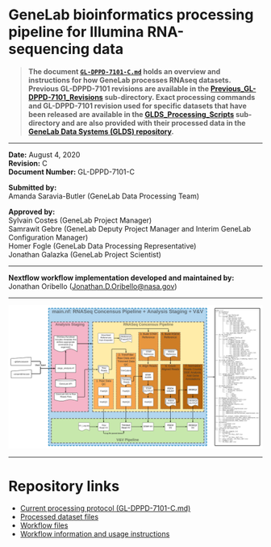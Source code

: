 # GeneLab bioinformatics processing pipeline for Illumina RNA-sequencing data

> **The document [`GL-DPPD-7101-C.md`](GL-DPPD-7101-C.md) holds an overview and instructions for how GeneLab processes RNAseq datasets. Previous GL-DPPD-7101 revisions are available in the [Previous_GL-DPPD-7101_Revisions](Previous_GL-DPPD-7101_Revisions) sub-directory. Exact processing commands and GL-DPPD-7101 revision used for specific datasets that have been released are available in the [GLDS_Processing_Scripts](GLDS_Processing_Scripts) sub-directory and are also provided with their processed data in the [GeneLab Data Systems (GLDS) repository](https://genelab-data.ndc.nasa.gov/genelab/projects).**  

---

**Date:** August 4, 2020  
**Revision:** C  
**Document Number:** GL-DPPD-7101-C  

**Submitted by:**  
Amanda Saravia-Butler (GeneLab Data Processing Team)

**Approved by:**  
Sylvain Costes (GeneLab Project Manager)  
Samrawit Gebre (GeneLab Deputy Project Manager and Interim GeneLab Configuration Manager)  
Homer Fogle (GeneLab Data Processing Representative)  
Jonathan Galazka (GeneLab Project Scientist)  

---

**Nextflow workflow implementation developed and maintained by:**  
Jonathan Oribello (Jonathan.D.Oribello@nasa.gov)


---

<p align="center">
<a href="images/rnaseq_pipeline.png"><img src="images/rnaseq_pipeline.png"></a>
</p>

---

# Repository links

* [Current processing protocol (GL-DPPD-7101-C.md)](GL-DPPD-7101-C.md)
* [Processed dataset files](GLDS_Processing_Scripts)
* [Workflow files](https://github.com/J-81/Nextflow_RCP/tree/dd119e2c1e9718284c9e1ed0d007bfe2803c4170)
* [Workflow information and usage instructions](workflow-usage.md)
